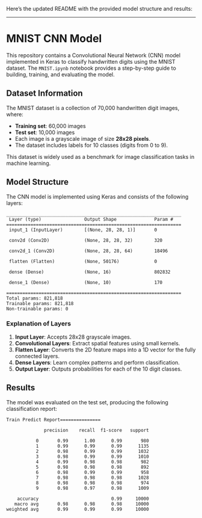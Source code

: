 Here’s the updated README with the provided model structure and results:

---

# MNIST CNN Model

This repository contains a Convolutional Neural Network (CNN) model implemented in Keras to classify handwritten digits using the MNIST dataset. The `MNIST.ipynb` notebook provides a step-by-step guide to building, training, and evaluating the model.

## Dataset Information

The MNIST dataset is a collection of 70,000 handwritten digit images, where:

- **Training set**: 60,000 images
- **Test set**: 10,000 images
- Each image is a grayscale image of size **28x28 pixels**.
- The dataset includes labels for 10 classes (digits from 0 to 9).

This dataset is widely used as a benchmark for image classification tasks in machine learning.

## Model Structure

The CNN model is implemented using Keras and consists of the following layers:

```
_________________________________________________________________
 Layer (type)                Output Shape              Param #
=================================================================
 input_1 (InputLayer)        [(None, 28, 28, 1)]       0

 conv2d (Conv2D)             (None, 28, 28, 32)        320

 conv2d_1 (Conv2D)           (None, 28, 28, 64)        18496

 flatten (Flatten)           (None, 50176)             0

 dense (Dense)               (None, 16)                802832

 dense_1 (Dense)             (None, 10)                170

=================================================================
Total params: 821,818
Trainable params: 821,818
Non-trainable params: 0
```

### Explanation of Layers

1. **Input Layer**: Accepts 28x28 grayscale images.
2. **Convolutional Layers**: Extract spatial features using small kernels.
3. **Flatten Layer**: Converts the 2D feature maps into a 1D vector for the fully connected layers.
4. **Dense Layers**: Learn complex patterns and perform classification.
5. **Output Layer**: Outputs probabilities for each of the 10 digit classes.

## Results

The model was evaluated on the test set, producing the following classification report:

```
Train Predict Report===============

              precision    recall  f1-score   support

           0       0.99      1.00      0.99       980
           1       0.99      0.99      0.99      1135
           2       0.98      0.99      0.99      1032
           3       0.98      0.99      0.99      1010
           4       0.99      0.98      0.98       982
           5       0.98      0.98      0.98       892
           6       0.98      0.99      0.99       958
           7       0.98      0.98      0.98      1028
           8       0.98      0.98      0.98       974
           9       0.98      0.97      0.98      1009

    accuracy                           0.99     10000
   macro avg       0.98      0.98      0.98     10000
weighted avg       0.99      0.99      0.99     10000
```
